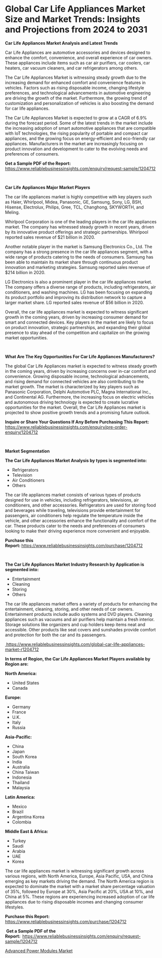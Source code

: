 <p><h1>Global Car Life Appliances Market Size and Market Trends: Insights and Projections from 2024 to 2031</h1></p><p><strong>Car Life Appliances Market Analysis and Latest Trends</strong></p>
<p><p>Car Life Appliances are automotive accessories and devices designed to enhance the comfort, convenience, and overall experience of car owners. These appliances include items such as car air purifiers, car coolers, car heaters, car vacuum cleaners, and car refrigerators among others.</p><p>The Car Life Appliances Market is witnessing steady growth due to the increasing demand for enhanced comfort and convenience features in vehicles. Factors such as rising disposable income, changing lifestyle preferences, and technological advancements in automotive engineering are driving the growth of the market. Furthermore, the growing trend of customization and personalization of vehicles is also boosting the demand for car life appliances.</p><p>The Car Life Appliances Market is expected to grow at a CAGR of 6.9% during the forecast period. Some of the latest trends in the market include the increasing adoption of smart automotive appliances that are compatible with IoT technologies, the rising popularity of portable and compact car appliances, and the growing focus on energy-efficient and eco-friendly car appliances. Manufacturers in the market are increasingly focusing on product innovation and development to cater to the evolving needs and preferences of consumers.</p></p>
<p><strong>Get a Sample PDF of the Report:&nbsp;</strong> <a href="https://www.reliablebusinessinsights.com/enquiry/request-sample/1204712">https://www.reliablebusinessinsights.com/enquiry/request-sample/1204712</a></p>
<p>&nbsp;</p>
<p><strong>Car Life Appliances Major Market Players</strong></p>
<p><p>The car life appliances market is highly competitive with key players such as Haier, Whirlpool, Midea, Panasonic, GE, Samsung, Sony, LG, BSH, Hisense, Electrolux, Philips, Gree, TCL, Changhong, SKYWORTH, and Meling.</p><p>Whirlpool Corporation is one of the leading players in the car life appliances market. The company has witnessed steady growth in recent years, driven by its innovative product offerings and strategic partnerships. Whirlpool reported sales revenue of $21 billion in 2020.</p><p>Another notable player in the market is Samsung Electronics Co., Ltd. The company has a strong presence in the car life appliances segment, with a wide range of products catering to the needs of consumers. Samsung has been able to maintain its market share through continuous product innovation and marketing strategies. Samsung reported sales revenue of $214 billion in 2020.</p><p>LG Electronics is also a prominent player in the car life appliances market. The company offers a diverse range of products, including refrigerators, air conditioners, and washing machines. LG has been focusing on expanding its product portfolio and improving its distribution network to capture a larger market share. LG reported sales revenue of $56 billion in 2020.</p><p>Overall, the car life appliances market is expected to witness significant growth in the coming years, driven by increasing consumer demand for smart and connected devices. Key players in the market are likely to focus on product innovation, strategic partnerships, and expanding their global presence to stay ahead of the competition and capitalize on the growing market opportunities.</p></p>
<p>&nbsp;</p>
<p><strong>What Are The Key Opportunities For Car Life Appliances Manufacturers?</strong></p>
<p><p>The global Car Life Appliances market is expected to witness steady growth in the coming years, driven by increasing concerns over in-car comfort and convenience. Growing disposable income, technological advancements, and rising demand for connected vehicles are also contributing to the market growth. The market is characterized by key players such as Panasonic Corporation, Delphi Automotive PLC, Magna International Inc., and Continental AG. Furthermore, the increasing focus on electric vehicles and autonomous driving technology is expected to create lucrative opportunities for the market. Overall, the Car Life Appliances market is projected to show positive growth trends and a promising future outlook.</p></p>
<p><strong>Inquire or Share Your Questions If Any Before Purchasing This Report:</strong> <a href="https://www.reliablebusinessinsights.com/enquiry/pre-order-enquiry/1204712">https://www.reliablebusinessinsights.com/enquiry/pre-order-enquiry/1204712</a></p>
<p>&nbsp;</p>
<p><strong>Market Segmentation</strong></p>
<p><strong>The Car Life Appliances Market Analysis by types is segmented into:</strong></p>
<p><ul><li>Refrigerators</li><li>Television</li><li>Air Conditioners</li><li>Others</li></ul></p>
<p><p>The car life appliances market consists of various types of products designed for use in vehicles, including refrigerators, televisions, air conditioners, and other accessories. Refrigerators are used for storing food and beverages while traveling, televisions provide entertainment for passengers, air conditioners help regulate the temperature inside the vehicle, and other accessories enhance the functionality and comfort of the car. These products cater to the needs and preferences of consumers looking to make their driving experience more convenient and enjoyable.</p></p>
<p><strong>Purchase this Report:&nbsp;</strong><a href="https://www.reliablebusinessinsights.com/purchase/1204712">https://www.reliablebusinessinsights.com/purchase/1204712</a></p>
<p>&nbsp;</p>
<p><strong>The Car Life Appliances Market Industry Research by Application is segmented into:</strong></p>
<p><ul><li>Entertainment</li><li>Cleaning</li><li>Storing</li><li>Others</li></ul></p>
<p><p>The car life appliances market offers a variety of products for enhancing the entertainment, cleaning, storing, and other needs of car owners. Entertainment products include audio systems and DVD players. Cleaning appliances such as vacuums and air purifiers help maintain a fresh interior. Storage solutions like organizers and cup holders keep items neat and accessible. Other products like seat covers and sunshades provide comfort and protection for both the car and its passengers.</p></p>
<p><a href="https://www.reliablebusinessinsights.com/global-car-life-appliances-market-r1204712">&nbsp;https://www.reliablebusinessinsights.com/global-car-life-appliances-market-r1204712</a></p>
<p><strong>In terms of Region, the Car Life Appliances Market Players available by Region are:</strong></p>
<p>
    <p> <strong> North America: </strong>
        <ul>
            <li>United States</li>
            <li>Canada</li>
        </ul>
        </p> 
    <p> <strong> Europe: </strong>
        <ul>
            <li>Germany</li>
            <li>France</li>
            <li>U.K.</li>
            <li>Italy</li>
            <li>Russia</li>
        </ul>
        </p> 
    <p> <strong> Asia-Pacific: </strong>
        <ul>
            <li>China</li>
            <li>Japan</li>
            <li>South Korea</li>
            <li>India</li>
            <li>Australia</li>
            <li>China Taiwan</li>
            <li>Indonesia</li>
            <li>Thailand</li>
            <li>Malaysia</li>
        </ul>
        </p> 
    <p> <strong> Latin America: </strong>
        <ul>
            <li>Mexico</li>
            <li>Brazil</li>
            <li>Argentina Korea</li>
            <li>Colombia</li>
        </ul>
        </p> 
    <p> <strong> Middle East & Africa: </strong>
        <ul>
            <li>Turkey</li>
            <li>Saudi</li>
            <li>Arabia</li>
            <li>UAE</li>
            <li>Korea</li>
        </ul>
    </p>
    </p>
<p><p>The car life appliances market is witnessing significant growth across various regions, with North America, Europe, Asia Pacific, USA, and China emerging as key markets driving the demand. The North America region is expected to dominate the market with a market share percentage valuation of 35%, followed by Europe at 30%, Asia Pacific at 20%, USA at 10%, and China at 5%. These regions are experiencing increased adoption of car life appliances due to rising disposable incomes and changing consumer lifestyles.</p></p>
<p><strong>Purchase this Report: </strong><a href="https://www.reliablebusinessinsights.com/purchase/1204712">https://www.reliablebusinessinsights.com/purchase/1204712</a></p>
<p>&nbsp;<strong>Get a Sample PDF of the Report:&nbsp;&nbsp;</strong><a href="https://www.reliablebusinessinsights.com/enquiry/request-sample/1204712">https://www.reliablebusinessinsights.com/enquiry/request-sample/1204712</a></p>
<p><strong></strong></p>
<p><p><a href="https://github.com/jakobeblake56/Market-Research-Report-List-1/blob/main/advanced-power-modules-market.md">Advanced Power Modules Market</a></p></p>